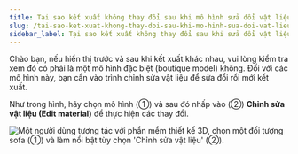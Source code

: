 ```yaml
---
title: Tại sao kết xuất không thay đổi sau khi mô hình sửa đổi vật liệu
slug: /tai-sao-ket-xuat-khong-thay-doi-sau-khi-mo-hinh-sua-doi-vat-lieu
sidebar_label: Tại sao kết xuất không thay đổi sau khi sửa đổi vật liệu
---
```


Chào bạn, nếu hiển thị trước và sau khi kết xuất khác nhau, vui lòng kiểm tra xem đó có phải là một mô hình đặc biệt (boutique model) không. Đối với các mô hình này, bạn cần vào trình chỉnh sửa vật liệu để sửa đổi rồi mới kết xuất.

Như trong hình, hãy chọn mô hình (①) và sau đó nhấp vào (②) **Chỉnh sửa vật liệu (Edit material)** để thực hiện các thay đổi.

![Một người dùng tương tác với phần mềm thiết kế 3D, chọn một đối tượng sofa (①) và làm nổi bật tùy chọn 'Chỉnh sửa vật liệu' (②).](https://storage.googleapis.com/jegavn_kb/images/fadb47e9-9f9f-45be-b003-55a8df3fba1b.png)